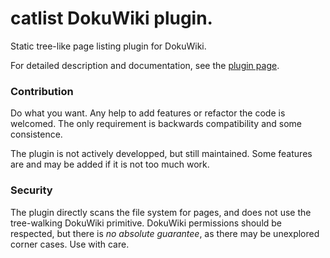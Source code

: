 # catlist DokuWiki plugin.

Static tree-like page listing plugin for DokuWiki.

For detailed description and documentation, see the [plugin page](https://www.dokuwiki.org/plugin:catlist).

### Contribution

Do what you want. Any help to add features or refactor the code is welcomed. The only requirement is backwards compatibility and some consistence.

The plugin is not actively developped, but still maintained. Some features are and may be added if it is not too much work.

### Security

The plugin directly scans the file system for pages, and does not use the tree-walking DokuWiki primitive. DokuWiki permissions should be respected, but there is *no absolute guarantee*, as there may be unexplored corner cases. Use with care.
